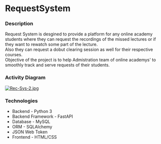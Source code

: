 # RequestSystem

### Description

Request System is desgined to provide a platform for any online academy students where they can request the recordings of the missed lectures or if they want to rewatch some part of the lecture.  
Also they can request a dobut clearing session as well for their respective courses.  
Objective of the project is to help Admistration team of online academys' to smoothly track and serve requests of their students.  

### Activity Diagram

[![Rec-Sys-2.jpg](https://i.postimg.cc/pTzryMdp/Rec-Sys-2.jpg)](https://postimg.cc/vg8bSjfs)

### Technologies
* Backend - Python 3
* Backend Framework - FastAPI
* Database - MySQL
* ORM - SQLAlchemy
* JSON Web Token
* Frontend - HTML/CSS
